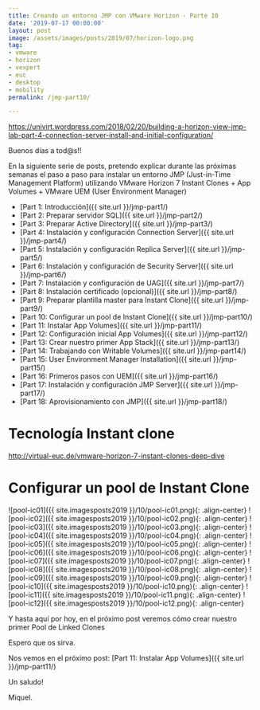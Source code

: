 ```yaml
---
title: Creando un entorno JMP con VMware Horizon - Parte 10
date: '2019-07-17 00:00:00'
layout: post
image: /assets/images/posts/2019/07/horizon-logo.png
tag:
- vmware
- horizon
- vexpert
- euc
- desktop
- mobility
permalink: /jmp-part10/

---
```


https://univirt.wordpress.com/2018/02/20/building-a-horizon-view-jmp-lab-part-4-connection-server-install-and-initial-configuration/

Buenos días a tod@s!!

En la siguiente serie de posts, pretendo explicar durante las próximas semanas el paso a paso para instalar un entorno JMP (Just-in-Time Management Platform) utilizando VMware Horizon 7 Instant Clones + App Volumes + VMware UEM (User Environment Manager) 

- [Part 1: Introducción]({{ site.url }}/jmp-part1/)
- [Part 2: Preparar servidor SQL]({{ site.url }}/jmp-part2/)
- [Part 3: Preparar Active Directory]({{ site.url }}/jmp-part3/)
- [Part 4: Instalación y configuración Connection Server]({{ site.url }}/jmp-part4/)
- [Part 5: Instalación y configuración Replica Server]({{ site.url }}/jmp-part5/)
- [Part 6: Instalación y configuración de Security Server]({{ site.url }}/jmp-part6/)
- [Part 7: Instalación y configuración de UAG]({{ site.url }}/jmp-part7/)
- [Part 8: Instalación certificado (opcional)]({{ site.url }}/jmp-part8/)
- [Part 9: Preparar plantilla master para Instant Clone]({{ site.url }}/jmp-part9/)
- [Part 10: Configurar un pool de Instant Clone]({{ site.url }}/jmp-part10/)
- [Part 11: Instalar App Volumes]({{ site.url }}/jmp-part11/)
- [Part 12: Configuración inicial App Volumes]({{ site.url }}/jmp-part12/)
- [Part 13: Crear nuestro primer App Stack]({{ site.url }}/jmp-part13/)
- [Part 14: Trabajando con Writable Volumes]({{ site.url }}/jmp-part14/)
- [Part 15: User Environment Manager Installation]({{ site.url }}/jmp-part15/)
- [Part 16: Primeros pasos con UEM]({{ site.url }}/jmp-part16/)
- [Part 17: Instalación y configuración JMP Server]({{ site.url }}/jmp-part17/)
- [Part 18: Aprovisionamiento con JMP]({{ site.url }}/jmp-part18/)

# Tecnología Instant clone

http://virtual-euc.de/vmware-horizon-7-instant-clones-deep-dive

# Configurar un pool de Instant Clone


![pool-ic01]({{ site.imagesposts2019 }}/10/pool-ic01.png){: .align-center}
![pool-ic02]({{ site.imagesposts2019 }}/10/pool-ic02.png){: .align-center}
![pool-ic03]({{ site.imagesposts2019 }}/10/pool-ic03.png){: .align-center}
![pool-ic04]({{ site.imagesposts2019 }}/10/pool-ic04.png){: .align-center}
![pool-ic05]({{ site.imagesposts2019 }}/10/pool-ic05.png){: .align-center}
![pool-ic06]({{ site.imagesposts2019 }}/10/pool-ic06.png){: .align-center}
![pool-ic07]({{ site.imagesposts2019 }}/10/pool-ic07.png){: .align-center}
![pool-ic08]({{ site.imagesposts2019 }}/10/pool-ic08.png){: .align-center}
![pool-ic09]({{ site.imagesposts2019 }}/10/pool-ic09.png){: .align-center}
![pool-ic10]({{ site.imagesposts2019 }}/10/pool-ic10.png){: .align-center}
![pool-ic11]({{ site.imagesposts2019 }}/10/pool-ic11.png){: .align-center}
![pool-ic12]({{ site.imagesposts2019 }}/10/pool-ic12.png){: .align-center}


Y hasta aquí por hoy, en el próximo post veremos cómo crear nuestro primer Pool de Linked Clones

Espero que os sirva.

Nos vemos en el próximo post: [Part 11: Instalar App Volumes]({{ site.url }}/jmp-part11/)

Un saludo!

Miquel.


